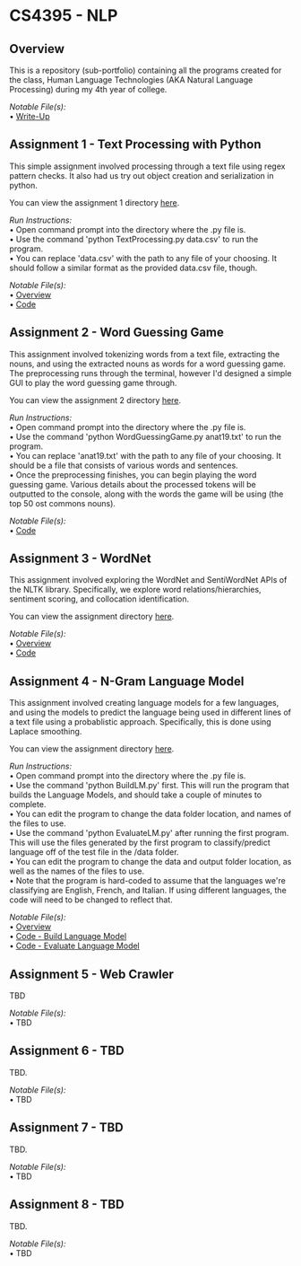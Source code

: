 # **CS4395 - NLP**
## **Overview**

This is a repository (sub-portfolio) containing all the programs created for the class, Human Language Technologies (AKA Natural Language Processing) during my 4th year of college.

*Notable File(s):* <br/>
• [Write-Up](Overview/Overview%20of%20NLP.pdf) <br/>

## **Assignment 1 - Text Processing with Python**

This simple assignment involved processing through a text file using regex pattern checks. It also had us try out object creation and serialization in python.

You can view the assignment 1 directory [here](Assignment%201%20-%20Text%20Processing%20with%20Python).

*Run Instructions:* <br/>
• Open command prompt into the directory where the .py file is. <br/>
• Use the command 'python TextProcessing.py data.csv' to run the program. <br/>
    • You can replace 'data.csv' with the path to any file of your choosing. It should follow a similar format as the provided data.csv file, though.

*Notable File(s):* <br/>
• [Overview](Assignment%201%20-%20Text%20Processing%20with%20Python/TextProcessing.pdf) <br/>
• [Code](Assignment%201%20-%20Text%20Processing%20with%20Python/TextProcessing.py) <br/>

## **Assignment 2 - Word Guessing Game**

This assignment involved tokenizing words from a text file, extracting the nouns, and using the extracted nouns as words for a word guessing game. The preprocessing runs through the terminal, however I'd designed a simple GUI to play the word guessing game through.

You can view the assignment 2 directory [here](Assignment%202%20-%20Word%20Guessing%20Game).

*Run Instructions:* <br/>
• Open command prompt into the directory where the .py file is. <br/>
• Use the command 'python WordGuessingGame.py anat19.txt' to run the program. <br/>
    • You can replace 'anat19.txt' with the path to any file of your choosing. It should be a file that consists of various words and sentences.<br/>
• Once the preprocessing finishes, you can begin playing the word guessing game. Various details about the processed tokens will be outputted to the console, along with the words the game will be using (the top 50 ost commons nouns).

*Notable File(s):* <br/>
• [Code](Assignment%202%20-%20Word%20Guessing%20Game/WordGuessingGame.py) <br/>

## **Assignment 3 - WordNet**

This assignment involved exploring the WordNet and SentiWordNet APIs of the NLTK library. Specifically, we explore word relations/hierarchies, sentiment scoring, and collocation identification.

You can view the assignment directory [here](Assignment%203%20-%20WordNet).

*Notable File(s):* <br/>
• [Overview](Assignment%203%20-%20WordNet/WordNet.pdf) <br/>
• [Code](Assignment%203%20-%20WordNet/WordNet.ipynb) <br/>

## **Assignment 4 - N-Gram Language Model**

This assignment involved creating language models for a few languages, and using the models to predict the language being used in different lines of a text file using a probablistic approach. Specifically, this is done using Laplace smoothing.

You can view the assignment directory [here](Assignment%204%20-%20N-Gram%20Language%20Model).

*Run Instructions:* <br/>
• Open command prompt into the directory where the .py file is. <br/>
• Use the command 'python BuildLM.py' first. This will run the program that builds the Language Models, and should take a couple of minutes to complete. <br/>
    • You can edit the program to change the data folder location, and names of the files to use. <br/>
• Use the command 'python EvaluateLM.py' after running the first program. This will use the files generated by the first program to classify/predict language off of the test file in the /data folder. <br/>
    • You can edit the program to change the data and output folder location, as well as the names of the files to use. <br/>
    • Note that the program is hard-coded to assume that the languages we're classifying are English, French, and Italian. If using different languages, the code will need to be changed to reflect that. <br/>

*Notable File(s):* <br/>
• [Overview](Assignment%204%20-%20N-Gram%20Language%20Model/NGrams.pdf) <br/>
• [Code - Build Language Model](Assignment%204%20-%20N-Gram%20Language%20Model/BuildLM.py) <br/>
• [Code - Evaluate Language Model](Assignment%204%20-%20N-Gram%20Language%20Model/EvaluateLM.py) <br/>

## **Assignment 5 - Web Crawler**

TBD

*Notable File(s):* <br/>
• TBD

## **Assignment 6 - TBD**

TBD.

*Notable File(s):* <br/>
• TBD

## **Assignment 7 - TBD**

TBD.

*Notable File(s):* <br/>
• TBD

## **Assignment 8 - TBD**

TBD.

*Notable File(s):* <br/>
• TBD